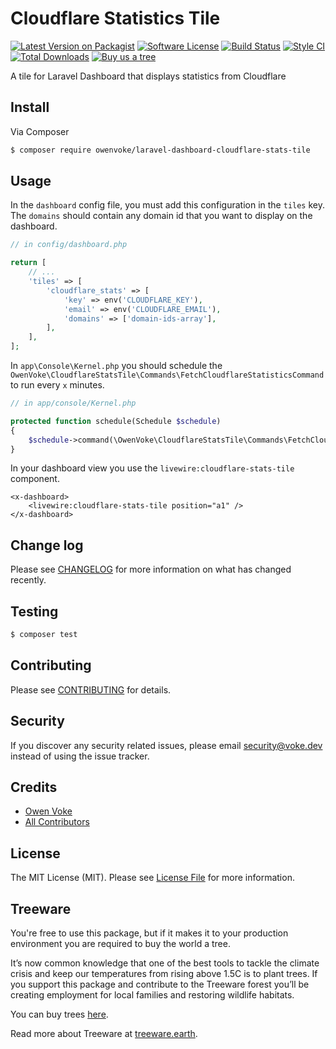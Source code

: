 # Cloudflare Statistics Tile

[![Latest Version on Packagist][ico-version]][link-packagist]
[![Software License][ico-license]](LICENSE.md)
[![Build Status][ico-github-actions]][link-github-actions]
[![Style CI][ico-styleci]][link-styleci]
[![Total Downloads][ico-downloads]][link-downloads]
[![Buy us a tree][ico-treeware-gifting]][link-treeware-gifting]

A tile for Laravel Dashboard that displays statistics from Cloudflare

## Install

Via Composer

```bash
$ composer require owenvoke/laravel-dashboard-cloudflare-stats-tile
```

## Usage

In the `dashboard` config file, you must add this configuration in the `tiles` key. The `domains` should contain any domain id that you want to display on the dashboard.

```php
// in config/dashboard.php

return [
    // ...
    'tiles' => [
        'cloudflare_stats' => [
            'key' => env('CLOUDFLARE_KEY'),
            'email' => env('CLOUDFLARE_EMAIL'),
            'domains' => ['domain-ids-array'],
        ],
    ],
];
```

In `app\Console\Kernel.php` you should schedule the `OwenVoke\CloudflareStatsTile\Commands\FetchCloudflareStatisticsCommand` to run every `x` minutes.

```php
// in app/console/Kernel.php

protected function schedule(Schedule $schedule)
{
    $schedule->command(\OwenVoke\CloudflareStatsTile\Commands\FetchCloudflareStatisticsCommand::class)->everyThirtyMinutes();
}
```

In your dashboard view you use the `livewire:cloudflare-stats-tile` component.

```blade
<x-dashboard>
    <livewire:cloudflare-stats-tile position="a1" />
</x-dashboard>
```

## Change log

Please see [CHANGELOG](CHANGELOG.md) for more information on what has changed recently.

## Testing

```bash
$ composer test
```

## Contributing

Please see [CONTRIBUTING](.github/CONTRIBUTING.md) for details.

## Security

If you discover any security related issues, please email security@voke.dev instead of using the issue tracker.

## Credits

- [Owen Voke][link-author]
- [All Contributors][link-contributors]

## License

The MIT License (MIT). Please see [License File](LICENSE.md) for more information.

## Treeware

You're free to use this package, but if it makes it to your production environment you are required to buy the world a tree.

It’s now common knowledge that one of the best tools to tackle the climate crisis and keep our temperatures from rising above 1.5C is to plant trees. If you support this package and contribute to the Treeware forest you’ll be creating employment for local families and restoring wildlife habitats.

You can buy trees [here][link-treeware-gifting].

Read more about Treeware at [treeware.earth][link-treeware].

[ico-version]: https://img.shields.io/packagist/v/owenvoke/laravel-dashboard-cloudflare-stats-tile.svg?style=flat-square
[ico-license]: https://img.shields.io/badge/license-MIT-brightgreen.svg?style=flat-square
[ico-github-actions]: https://img.shields.io/github/workflow/status/owenvoke/laravel-dashboard-cloudflare-stats-tile/Continuous%20Integration.svg?style=flat-square
[ico-styleci]: https://styleci.io/repos/260230881/shield
[ico-downloads]: https://img.shields.io/packagist/dt/owenvoke/laravel-dashboard-cloudflare-stats-tile.svg?style=flat-square
[ico-treeware-gifting]: https://img.shields.io/badge/Treeware-%F0%9F%8C%B3-lightgreen?style=flat-square

[link-packagist]: https://packagist.org/packages/owenvoke/laravel-dashboard-cloudflare-stats-tile
[link-github-actions]: https://github.com/owenvoke/laravel-dashboard-cloudflare-stats-tile/actions
[link-styleci]: https://styleci.io/repos/260230881
[link-downloads]: https://packagist.org/packages/owenvoke/laravel-dashboard-cloudflare-stats-tile
[link-treeware]: https://treeware.earth
[link-treeware-gifting]: https://offset.earth/owenvoke?gift-trees
[link-author]: https://github.com/owenvoke
[link-contributors]: ../../contributors
